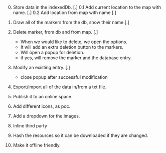 0. Store data in the indexedDb. [.]
0.1 Add current location to the map with name. [.]
0.2 Add location from map with name [.]
1. Draw all of the markers from the db, show their name.[.]
2. Delete marker, from db and from map. [.]
    - When we would like to delete, we open the options.
    - It will add an extra deletion button to the markers.
    - Will open a popup for deletion.
    - if yes, will remove the marker and the database entry.
3. Modify an existing entry. [.]
    - close popup after successful modification
4. Export/import all of the data in/from a txt file.
6. Publish it to an online space.

7. Add different icons, as poc.
8. Add a dropdown for the images.
9. Inline third party
10. Hash the resources so it can be downloaded if they are changed.
11. Make it offline friendly.
